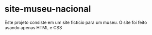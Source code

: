 # site-museu-nacional
Este projeto consiste em um site fictício para um museu. O site foi feito usando apenas HTML e CSS
